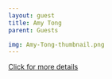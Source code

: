 ```yaml
---
layout: guest
title: Amy Tong
parent: Guests

img: Amy-Tong-thumbnail.png
---
```




<div class="badge-base LI-profile-badge" data-locale="en_US" data-size="medium" data-theme="light" data-type="VERTICAL" data-vanity="amy-tong-734aaa5" data-version="v1"><a class="badge-base__link LI-simple-link" href="https://www.linkedin.com/in/amy-tong-734aaa5?trk=profile-badge">Click for more details</a></div>




